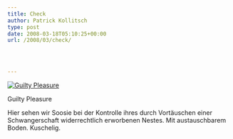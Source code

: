 ```yaml
---
title: Check
author: Patrick Kollitsch
type: post
date: 2008-03-18T05:10:25+00:00
url: /2008/03/check/




---
```

<div class="flickr">
  <a href="http://www.flickr.com/photos/schreibblogade/2343095899/" title="Guilty Pleasure"><img src="//farm4.static.flickr.com/3123/2343095899_e8246e7fba.jpg" alt="Guilty Pleasure" /></a></p> 
  
  <p>
    Guilty Pleasure
  </p>
</div>

Hier sehen wir Soosie bei der Kontrolle ihres durch Vortäuschen einer Schwangerschaft widerrechtlich erworbenen Nestes. Mit austauschbarem Boden. Kuschelig.
